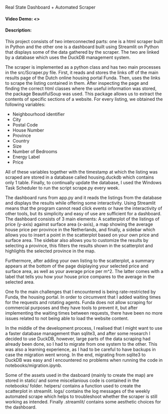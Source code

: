 Real State Dashboard + Automated Scraper

#### Video Demo: <>
#### Description:

This project consists of two interconnected parts: one is a html scraper built in Python and the other one is a dashboard built using Streamlit on Python that displays some of the data gathered by the scraper. The two are linked by a database which uses the DuckDB management system.

The scraper is implemented as a python class and has two main processes in the src/Scraper.py file. First, it reads and stores the links off of the main results page of the Dutch online housing portal Funda. Then, uses the links to scrape the listing contained in them. After inspecting the page and finding the correct html classes where the useful information was stored, the package BeautifulSoup was used. This package allows us to extract the contents of specific sections of a website. For every listing, we obtained the following variables:

- Neighbourhood identifier
- City
- Postal Code
- House Number
- Province
- Country
- Size
- Number of Bedrooms
- Energy Label
- Price

All of these variables together with the timestamp at which the listing was scraped are stored in a database called housing.duckdb which contains only 1 table. Finally, to continually update the database, I used the Windows Task Scheduler to run the script scrape.py every week.

The dashboard runs from app.py and it reads the listings from the database and displays the results while offering some interactivity. Using Streamlit means that the program cannot read click events or have the interactivity of other tools, but its simplicity and easy of use are sufficient for a dashboard. The dashboard consists of 3 main elements: A scatterplot of the listings of price (y-axis) against surface area (x-axis), a map showing the average house price per province in the Netherlands, and finally, a sidebar which allows you to insert a point in the scatterplot based on your own price and surface area. The sidebar also allows you to customize the results by selecting a province, this filters the results shown in the scatterplot and highlights the selected province in the map. 

Furthermore, after adding your own listing to the scatterplot, a summary appears at the bottom of the page dsiplaying your selected price and surface area, as well as your average price per m^2. The latter comes with a label that tells you how your house price compares to the average in the selected area.

One fo the main challenges that I encountered is being rate-restricted by Funda, the housing portal. In order to circumvent that I added waiting times for the requests and rotating agents. Funda does not allow scraping for commercial purposes and they have tools to prevent it,  but after implementing the waiting times between requests, there have been no more issues related to not being able to load the website content.

In the middle of the development process, I realised that I might want to use a faster database management than sqlite3, and after some research I decided to use DuckDB, however, large parts of the data scraping had already been done, so I had to migrate from one system to the other. This was also a learning experience, as I had to be careful to have backups in case the migration went wrong. In the end, migrating from sqlite3 to DuckDB was easy and I encountered no problems when running the code in notebooks/migration.ipynb.

Some of the assets used in the dasboard (mainly to create the map) are stored in static/ and some miscellanious code is contained in the notebooks/ folder. helpers/ contains a function used to create the scatterplot in streamlit. logs/ contains the log messages of the weekly automated scrape which helps to troubleshoot whether the scraper is still working as intended. Finally .streamlit/ contains some aesthetic choices for the dashboard.